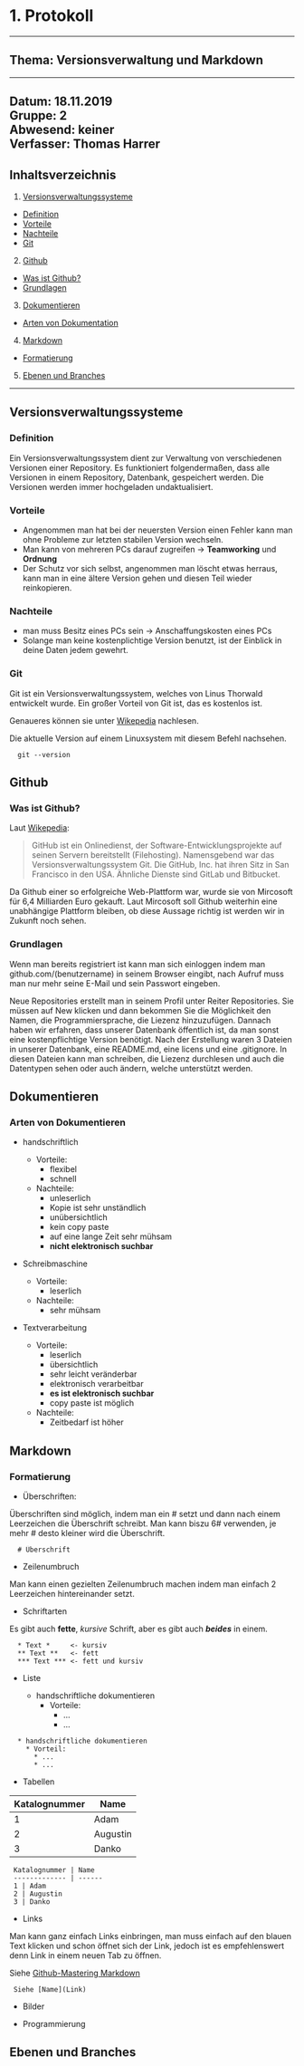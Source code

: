 # 1. Protokoll
---------------------------------------------
## Thema: Versionsverwaltung und Markdown
---------------------------------------------
Datum:      18.11.2019  
Gruppe:     2  
Abwesend:   keiner  
Verfasser:  Thomas Harrer  
---------------------------------------------
## Inhaltsverzeichnis

1) [Versionsverwaltungssysteme](#versionsverwaltungssysteme)
  * [Definition](#definition)
  * [Vorteile](#vorteile)
  * [Nachteile](#nachteile)
  * [Git](#git)
2) [Github](#github)
  * [Was ist Github?](#was-ist-github?)
  * [Grundlagen](#grundlagen)
3) [Dokumentieren](#dokumentieren)
  * [Arten von Dokumentation](#arten-von-dokumentieren)
4) [Markdown](#markdown)
  * [Formatierung](#formatierung)
5) [Ebenen und Branches](#ebenen-und-branches)
  
  
---------------------------------------------

## Versionsverwaltungssysteme

### Definition
Ein Versionsverwaltungssystem dient zur Verwaltung von verschiedenen Versionen einer Repository. Es funktioniert folgendermaßen, dass alle Versionen in einem Repository, Datenbank, gespeichert werden. Die Versionen werden immer hochgeladen undaktualisiert.

### Vorteile
  * Angenommen man hat bei der neuersten Version einen Fehler kann man ohne Probleme zur letzten stabilen Version wechseln.
  * Man kann von mehreren PCs darauf zugreifen -> **Teamworking** und **Ordnung**
  * Der Schutz vor sich selbst, angenommen man löscht etwas herraus, kann man in eine ältere Version gehen und diesen Teil wieder reinkopieren.

### Nachteile
  * man muss Besitz eines PCs sein -> Anschaffungskosten eines PCs
  * Solange man keine kostenplichtige Version benutzt, ist der Einblick in deine Daten jedem gewehrt.

### Git

Git ist ein Versionsverwaltungssystem, welches von Linus Thorwald entwickelt wurde. Ein großer Vorteil von Git ist, das es kostenlos ist.

Genaueres können sie unter [Wikepedia](https://de.wikipedia.org/wiki/Git) nachlesen.

Die aktuelle Version auf einem Linuxsystem mit diesem Befehl nachsehen.
```
  git --version
```

## Github

### Was ist Github?

Laut [Wikepedia](https://de.wikipedia.org/wiki/GitHub):
> GitHub ist ein Onlinedienst, der Software-Entwicklungsprojekte auf seinen Servern bereitstellt (Filehosting). Namensgebend war das Versionsverwaltungssystem Git. Die GitHub, Inc. hat ihren Sitz in San Francisco in den USA. Ähnliche Dienste sind GitLab und Bitbucket.

Da Github einer so erfolgreiche Web-Plattform war, wurde sie von Mircosoft für 6,4 Milliarden Euro gekauft. Laut Mircosoft soll Github weiterhin eine unabhängige Plattform bleiben, ob diese Aussage richtig ist werden wir in Zukunft noch sehen.

### Grundlagen

Wenn man bereits registriert ist kann man sich einloggen indem man github.com/(benutzername) in seinem Browser eingibt, nach Aufruf muss man nur mehr seine E-Mail und sein Passwort eingeben.

Neue Repositories erstellt man in seinem Profil unter Reiter Repositories. Sie müssen auf New klicken und dann bekommen Sie die Möglichkeit den Namen, die Programmiersprache, die Liezenz hinzuzufügen. Dannach haben wir erfahren, dass unserer Datenbank öffentlich ist, da man sonst eine kostenpflichtige Version benötigt.
Nach der Erstellung waren 3 Dateien in unserer Datenbank, eine README.md, eine licens und eine .gitignore. In diesen Dateien kann man schreiben, die Liezenz durchlesen und auch die Datentypen sehen oder auch ändern, welche unterstützt werden.

## Dokumentieren

### Arten von Dokumentieren

* handschriftlich
  * Vorteile: 
     * flexibel
     * schnell
  * Nachteile:
     * unleserlich
     * Kopie ist sehr unständlich
     * unübersichtlich
     * kein copy paste
     * auf eine lange Zeit sehr mühsam
     * **nicht elektronisch suchbar**
  
* Schreibmaschine
  * Vorteile:
     * leserlich
  * Nachteile: 
     * sehr mühsam
  
* Textverarbeitung
  * Vorteile:
     * leserlich
     * übersichtlich
     * sehr leicht veränderbar
     * elektronisch verarbeitbar
     * **es ist elektronisch suchbar**
     * copy paste ist möglich
  * Nachteile:
     * Zeitbedarf ist höher

## Markdown



### Formatierung

 * Überschriften:
 
 Überschriften sind möglich, indem man ein # setzt und dann nach einem Leerzeichen die Überschrift schreibt. Man kann biszu 6# verwenden, je mehr # desto kleiner wird die Überschrift.
 ```
   # Überschrift
 ```
 
 * Zeilenumbruch
 
 Man kann einen gezielten Zeilenumbruch machen indem man einfach 2 Leerzeichen hintereinander setzt.
 
 * Schriftarten
 
 Es gibt auch **fette**, *kursive* Schrift, aber es gibt auch ***beides*** in einem.
 
 ```
   * Text *     <- kursiv
   ** Text **   <- fett
   *** Text *** <- fett und kursiv
 ```
 
 * Liste
 
    * handschriftliche dokumentieren
      * Vorteile:
        * ...
        * ...
 
 ```
   * handschriftliche dokumentieren
     * Vorteil:
       * ...
       * ...
 ```
 
 * Tabellen
 
 
  Katalognummer | Name 
  ------------- | ------
  1 | Adam  
  2 | Augustin  
  3 | Danko  
 
 ```
  Katalognummer | Name
  ------------- | ------
  1 | Adam
  2 | Augustin
  3 | Danko
 ```
 
 * Links
 
 Man kann ganz einfach Links einbringen, man muss einfach auf den blauen Text klicken und schon öffnet sich der Link, jedoch ist es empfehlenswert denn Link in einem neuen Tab zu öffnen.
 
 Siehe [Github-Mastering Markdown](https://guides.github.com/features/mastering-markdown/)
 
 ```
  Siehe [Name](Link)
 ```
 
 * Bilder
 
 
 
 * Programmierung
 
 

## Ebenen und Branches
